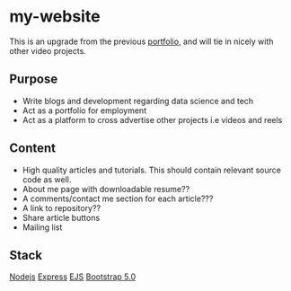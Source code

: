 # my-website
This is an upgrade from the previous [portfolio](https://thelocalhost.netlify.app/), and will tie in nicely with other video projects.


## Purpose

- Write blogs and development regarding data science and tech
- Act as a portfolio for employment
- Act as a platform to cross advertise other projects i.e videos and reels


## Content

- High quality articles and tutorials. This should contain relevant source code as well.
- About me page with downloadable resume??
- A comments/contact me section for each article???
- A link to repository??
- Share article buttons
- Mailing list



## Stack
[Nodejs](#)
[Express](#)
[EJS](#)
[Bootstrap 5.0](https://getbootstrap.com/docs/5.0/getting-started/introduction/)

